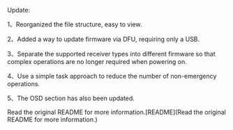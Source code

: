 ﻿Update:

1、Reorganized the file structure, easy to view.

2、Added a way to update firmware via DFU, requiring only a USB.

3、Separate the supported receiver types into different firmware so that complex operations are no longer required when powering on.

4、Use a simple task approach to reduce the number of non-emergency operations.

5、The OSD section has also been updated.



Read the original README for more information.[README](Read the original README for more information.)


